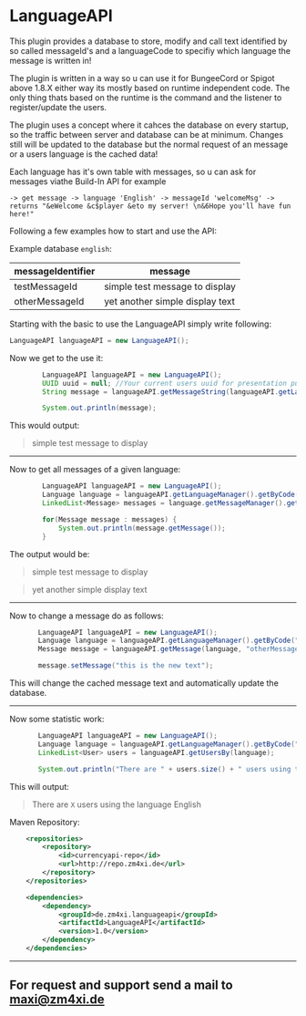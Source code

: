 # LanguageAPI

This plugin provides a database to store, modify and call text identified by so called messageId's and a languageCode to specifiy which language the message is written in!

The plugin is written in a way so u can use it for BungeeCord or Spigot above 1.8.X either way its mostly based on runtime independent code. The only thing thats based on the runtime is the command and the listener to register/update the users.

The plugin uses a concept where it cahces the database on every startup, so the traffic between server and database can be at minimum.
Changes still will be updated to the database but the normal request of an message or a users language is the cached data!

Each language has it's own table with messages, so u can ask for messages viathe Build-In API for example

```
-> get message -> language 'English' -> messageId 'welcomeMsg' -> returns "&eWelcome &c$player &eto my server! \n&6Hope you'll have fun here!"
```

Following a few examples how to start and use the API:

Example database `english`:

| messageIdentifier | message |
| --- | --- |
| testMessageId | simple test message to display |
| otherMessageId | yet another simple display text |

Starting with the basic to use the LanguageAPI simply write following:

```java
LanguageAPI languageAPI = new LanguageAPI();
```

Now we get to the use it:

```java
        LanguageAPI languageAPI = new LanguageAPI();
        UUID uuid = null; //Your current users uuid for presentation purpose its null
        String message = languageAPI.getMessageString(languageAPI.getLanguageOf(uuid), "testMesssageId");

        System.out.println(message);
```

This would output:
> simple test message to display

***

Now to get all messages of a given language:

```java
        LanguageAPI languageAPI = new LanguageAPI();
        Language language = languageAPI.getLanguageManager().getByCode("EN");
        LinkedList<Message> messages = language.getMessageManager().getMessages();

        for(Message message : messages) {
            System.out.println(message.getMessage());
        }
 ```
 
 The output would be:
 > simple test message to display
 
 > yet another simple display text
 
 ***
 
 Now to change a message do as follows:
 
 ```java
        LanguageAPI languageAPI = new LanguageAPI();
        Language language = languageAPI.getLanguageManager().getByCode("EN");
        Message message = languageAPI.getMessage(language, "otherMessageId");

        message.setMessage("this is the new text");
 ```
 
 This will change the cached message text and automatically update the database.
 
 ***
 
 Now some statistic work:
 
 ```java
        LanguageAPI languageAPI = new LanguageAPI();
        Language language = languageAPI.getLanguageManager().getByCode("EN");
        LinkedList<User> users = languageAPI.getUsersBy(language);

        System.out.println("There are " + users.size() + " users using the language " + language.getName());
 ```
 
 This will output:
 > There are `X` users using the language English

Maven Repository:

```xml
    <repositories>
        <repository>
            <id>currencyapi-repo</id>
            <url>http://repo.zm4xi.de</url>
        </repository>
    </repositories>

    <dependencies>
        <dependency>
            <groupId>de.zm4xi.languageapi</groupId>
            <artifactId>LanguageAPI</artifactId>
            <version>1.0</version>
        </dependency>
    </dependencies>
```


***

## For request and support send a mail to [maxi@zm4xi.de](mailto:maxi@zm4xi.de "Opens your mail programm")
 
